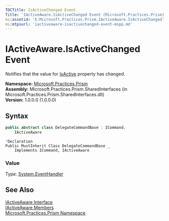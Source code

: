 ```yaml
---
TOCTitle: IsActiveChanged Event
Title: 'IActiveAware.IsActiveChanged Event (Microsoft.Practices.Prism)'
ms:assetid: 'E:Microsoft.Practices.Prism.IActiveAware.IsActiveChanged'
ms:mtpsurl: 'iactiveaware-isactivechanged-event-mspp.md'
---
```



# IActiveAware.IsActiveChanged Event

Notifies that the value for [IsActive](/patterns-practices/reference/delegatecommandbase-isactive-property-mspp-commands) property has changed.


**Namespace:** [Microsoft.Practices.Prism](/patterns-practices/reference/mspp-namespace)  
**Assembly:** Microsoft.Practices.Prism.SharedInterfaces (in Microsoft.Practices.Prism.SharedInterfaces.dll)  
**Version:** 1.0.0.0 (1.0.0.0)

## Syntax

```C#
public abstract class DelegateCommandBase : ICommand, 
	IActiveAware
```

```VB
'Declaration
Public MustInherit Class DelegateCommandBase _
	Implements ICommand, IActiveAware
```

### Value

Type: [System.EventHandler](http://msdn.microsoft.com/en-us/library/xhb70ccc)

## See Also

[IActiveAware Interface](/patterns-practices/reference/iactiveaware-interface-mspp)  
[IActiveAware Members](/patterns-practices/reference/iactiveaware-members-mspp)  
[Microsoft.Practices.Prism Namespace](/patterns-practices/reference/mspp-namespace)